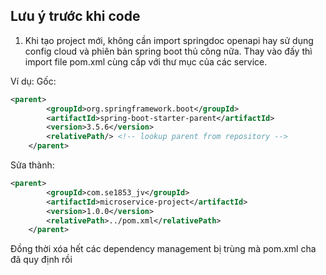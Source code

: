 ## Lưu ý trước khi code

1. Khi tạo project mới, không cần import springdoc openapi hay sử dụng config cloud và phiên bản spring boot thủ công nữa. Thay vào đấy thì import file pom.xml cùng cấp với thư mục của các service.

Ví dụ:
Gốc:

```xml
<parent>
        <groupId>org.springframework.boot</groupId>
        <artifactId>spring-boot-starter-parent</artifactId>
        <version>3.5.6</version>
        <relativePath/> <!-- lookup parent from repository -->
    </parent>
```

Sửa thành:

```xml
<parent>
        <groupId>com.se1853_jv</groupId>
        <artifactId>microservice-project</artifactId>
        <version>1.0.0</version>
        <relativePath>../pom.xml</relativePath>
    </parent>
```

Đồng thời xóa hết các dependency management bị trùng mà pom.xml cha đã quy định rồi
